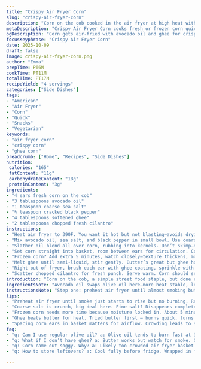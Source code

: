 ```yaml
---
title: "Crispy Air Fryer Corn"
slug: "crispy-air-fryer-corn"
description: "Corn on the cob cooked in the air fryer at high heat with olive oil, sea salt, and pepper. Butter brushed on after cooking with a sprinkle of parsley for freshness. Frozen corn option with longer cooking time. Nutritious and straightforward with a balance of fats, carbs, and proteins. Salt and pepper bring out sweetness. Simple ingredients, quick process. Air fryer version shortens grill time and gives a hint of char. Butter adds richness. Parsley adds color and subtle herbal note."
metaDescription: "Crispy Air Fryer Corn cooks fresh or frozen corn quickly with avocado oil and ghee for charred kernels and fresh cilantro finish. Simple, bold, fast flavor."
ogDescription: "Corn gets air-fried with avocado oil and ghee for crispy kernels, light char, fresh cilantro punch. Quick, easy technique for street-style corn at home."
focusKeyphrase: "Crispy Air Fryer Corn"
date: 2025-10-09
draft: false
image: crispy-air-fryer-corn.png
author: "Emma"
prepTime: PT6M
cookTime: PT11M
totalTime: PT17M
recipeYield: "4 servings"
categories: ["Side Dishes"]
tags:
- "American"
- "Air Fryer"
- "Corn"
- "Quick"
- "Snacks"
- "Vegetarian"
keywords:
- "air fryer corn"
- "crispy corn"
- "ghee corn"
breadcrumb: ["Home", "Recipes", "Side Dishes"]
nutrition: 
 calories: "165"
 fatContent: "11g"
 carbohydrateContent: "18g"
 proteinContent: "3g"
ingredients:
- "4 ears fresh corn on the cob"
- "3 tablespoons avocado oil"
- "1 teaspoon coarse sea salt"
- "½ teaspoon cracked black pepper"
- "4 tablespoons softened ghee"
- "2 tablespoons chopped fresh cilantro"
instructions:
- "Heat air fryer to 390F. You want it hot but not blasting—avoids drying out kernels."
- "Mix avocado oil, sea salt, and black pepper in small bowl. Use coarse salt for crunch; fine salt just disappears."
- "Slather oil blend all over corn, rubbing into kernels. Don’t skimp—dry corn loses flavor fast."
- "Set corn straight into basket, room between ears for circulation. Cook 11-13 minutes total, flip at 7. Kernels should blister, slight charring sparks deep flavor."
- "Frozen corn? Add extra 5 minutes, watch closely—texture thickens, moisture changes."
- "Melt ghee until semi-liquid, stir gently. Butter’s great but ghee holds up better under heat; no burn, just richness."
- "Right out of fryer, brush each ear with ghee coating, sprinkle with extra salt and pepper if you want bite."
- "Scatter chopped cilantro for fresh punch. Serve warm. Corn should snap when you bite, kernels juicy, charred edges give that toasty hint."
introduction: "Corn on the cob, a simple street food staple, but done right it’s magic. Air fryer cuts down wait, no grill needed. Forget boiling that turns kernels soggy and bland. Crisp outside with blistered spots reveals sweetness locked inside. Oil and salt get right in, seasoning every bite. Tried butter first, burned too fast—switched to ghee for better heat tolerance. Timing’s key — watch for popping silks, kernels slightly browned but juicy. Frozen corn throws curveball; takes longer, texture tougher. Tossed cilantro as twist; fresh, herbal contrast. Nothing fancy, just smart tweaks. Cooking corn this way, you learn to watch and listen—the snap of kernels, smell of roast, feel of warmth. That’s real eating."
ingredientsNote: "Avocado oil swaps olive oil here—more heat stable, less bitterness. Coarse sea salt not only seasons but adds crunch where it matters. Black pepper cracked, not ground, gives sharp bursts without powdery feel. Ghee instead of butter avoids early burning, holds richness longer. Cilantro replaces parsley for a little more zest and color pop—personal favorite. Fresh corn always better but frozen works; expect longer cook and slight texture change. If no air fryer, oven broil works but watch carefully—charring happens fast. For less fat, cut ghee or use sprayed oil but lose some mouthfeel. Simple ingredients but small changes make big difference."
instructionsNote: "Step one: preheat air fryer until almost smoking but not quite—gets that Maillard reaction just right. Oil blend must coat every kernel, otherwise dry spots steal sweetness. Place corn spaced out, airflow critical—crowding means steaming, no crisp. Flip halfway so all sides char evenly. Listen for popping silks, see kernels puff slightly. Frozen corn takes longer because moisture is frozen, heats unevenly. Melt ghee slowly, don’t rush in microwave or it separates; gentle heat keeps it creamy. Brush on immediately after cooking to trap warmth and flavor. Extra salt and pepper last step heighten taste. Finish with chopped cilantro for contrast. Know corn’s done when you see char spots and bite snaps sharply—no gummy kernels allowed."
tips:
- "Preheat air fryer until smoke just starts to rise but no burning. Really key for Maillard notes. Kernel skin should blister and pop. If not hot enough, corn steams, loses crispness. Watch edges for dark spots, don’t overdo or kernels dry up fast."
- "Coarse salt is crunch, big deal here. Fine salt? Disappears completely. Cracked black pepper adds sharpness without powdery mouthfeel. Mix oil blend very well, coat kernels completely. Skimping means dry patches with no flavor punch. Rub in, not just pour."
- "Frozen corn needs more time because moisture locked in. About 5 minutes extra usually. But texture gets chewy sometimes. Better if defrosted before cooking but still cook straight frozen if pressed. Hot air circulation helps dry outside while steamed inside."
- "Ghee beats butter for heat. Tried butter first — burns quick, turns bitter. Ghee melts slowly, doesn’t separate. Melt gently over low heat, keep creamy, stir lightly. Brush right after frying while corn still hot to trap flavor. Butter can burn post-cook, ghee won’t."
- "Spacing corn ears in basket matters for airflow. Crowding leads to steamed kernels and slower crust development. Flip halfway through cooking for even color and char. Use sensory cues: crisp snap when bitten, popping slivers sound, slight smoke smell from air fryer."
faq:
- "q: Can I use regular olive oil? a: Olive oil tends to burn fast at 390F. Avocado oil better for high heat. If you must, lower air fryer temp and watch closely. Else crisp changes to bitter. Blend helps absorb seasoning too."
- "q: What if I don’t have ghee? a: Butter works but watch for smoke. Or clarified butter if you can make it. Another swap is light oil spray at end—not same richness but no burning. Ghee holds heat better. Melt gently, don’t microwave suddenly."
- "q: Corn came out soggy. Why? a: Likely too crowded air fryer basket. Air needs to flow all around corn for crisp. Also check if oil fully coats kernels; dry spots won’t crisp. Frozen corn with moisture still trapped can steam kernels too. Pat dry first if possible."
- "q: How to store leftovers? a: Cool fully before fridge. Wrapped in foil or airtight container. Reheat in air fryer or oven broil to regain crisp, not microwave—makes kernels chewy. Eat timely; fresh crisp fades fast. Frozen cooked corn less recommended, loses texture."

---
```

